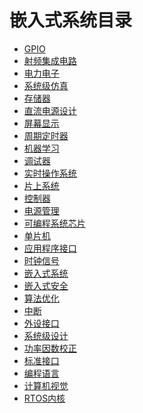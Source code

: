 
# 嵌入式系统目录

+ [GPIO]()
+ [射频集成电路]()
+ [电力电子]()
+ [系统级仿真]()
+ [存储器]()
+ [直流电源设计]()
+ [屏幕显示]()
+ [周期定时器]()
+ [机器学习]()
+ [调试器]()
+ [实时操作系统]()
+ [片上系统]()
+ [控制器]()
+ [电源管理]()
+ [可编程系统芯片]()
+ [单片机]()
+ [应用程序接口]()
+ [时钟信号]()
+ [嵌入式系统]()
+ [嵌入式安全]()
+ [算法优化]()
+ [中断]()
+ [外设接口]()
+ [系统级设计]()
+ [功率因数校正]()
+ [标准接口]()
+ [编程语言]()
+ [计算机视觉]()
+ [RTOS内核]()